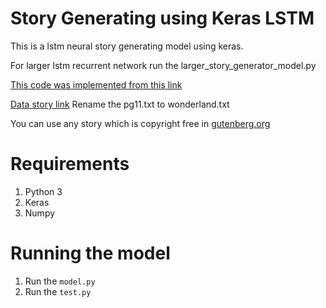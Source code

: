 # Story Generating using Keras LSTM
This is a lstm neural story generating model using keras. 

For larger lstm recurrent network run the larger_story_generator_model.py

[This code was implemented from this link](https://machinelearningmastery.com/text-generation-lstm-recurrent-neural-networks-python-keras/)

[Data story link](http://www.gutenberg.org/cache/epub/11/pg11.txt)
Rename the pg11.txt to wonderland.txt

You can use any story which is copyright free in [gutenberg.org](https://www.gutenberg.org/)

# Requirements
1. Python 3
2. Keras
3. Numpy

# Running the model
1. Run the `model.py`
2. Run the `test.py`


